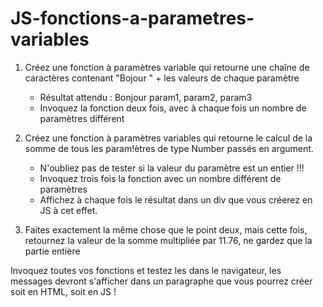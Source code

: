 # JS-fonctions-a-parametres-variables

1. Créez une fonction à paramètres variable qui retourne une chaîne de caractères contenant "Bojour " + les valeurs de chaque paramètre
    
    - Résultat attendu : Bonjour param1, param2, param3
    - Invoquez la fonction deux fois, avec à chaque fois un nombre de paramètres différent
    

2. Créez une fonction à paramètres variables qui retourne le calcul de la somme de tous les param!ètres de type Number passés en argument. 
   - N'oubliez pas de tester si la valeur du paramètre est un entier !!!
   - Invoquez trois fois la fonction avec un nombre différent de paramètres
   - Affichez à chaque fois le résultat dans un div que vous créerez en JS à cet effet.
    

3. Faites exactement la même chose que le point deux, mais cette fois, retournez la valeur de la somme multipliée par 11.76, ne gardez que la partie entière

   



Invoquez toutes vos fonctions et testez les dans le navigateur, les messages devront s'afficher dans un paragraphe que
vous pourrez créer soit en HTML, soit en JS !